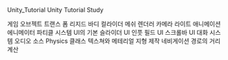 Unity_Tutorial
Unity Tutorial Study

게임 오브젝트
트랜스 폼
리지드 바디
컬라이더
메쉬 렌더러
카메라
라이트
애니메이션
에니메이터
파티클 시스템
UI의 기본
슬라이더 UI
인풋 필드 UI
스크롤바 UI
대화 시스템
오디오 소스
Physics 클래스
텍스쳐와 메테리얼
지형 제작
네비게이션
경로의 거리계산
